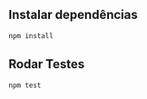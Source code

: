 <!-- # Clone -->

<!-- ### Veja rodando no link abaixo: -->


 <!-- ![image](https://user-images.githubusercontent.com/83739628/147168370-4d5181f1-a851-43ad-89a2-818985289792.png) -->


<!-- ## 🚀 Projeto criado pare treinar conceitos de API's e reforçar atividades do ReactJS como:

- ✔️ Componentização.
- ✔️ Uso de props.
- ✔️ Manipulação de API's.
- ✔️ Aprender a utilizar a API do site "themoviedb.org"
- ✔️ Treinar CSS.
- ✔️ Uso da função map


## ⚙ Pré Requisitos

- Antes de iniciar o projeto, você vai precisar das seguintes ferramentas:
    - ✔️ [VsCode](https://code.visualstudio.com/download);
    - ✔️ [Git](https://git-scm.com/)
    - ✔️ [NodeJS](https://nodejs.org/en/download/)

<br> -->


## Instalar dependências
```bash
npm install
```

## Rodar Testes
```bash
npm test
```



